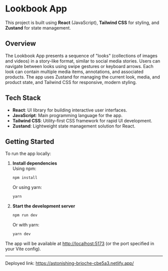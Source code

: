 # Lookbook App

This project is built using **React** (JavaScript), **Tailwind CSS** for styling, and **Zustand** for state management.

## Overview

The Lookbook App presents a sequence of "looks" (collections of images and videos) in a story-like format, similar to social media stories. Users can navigate between looks using swipe gestures or keyboard arrows. Each look can contain multiple media items, annotations, and associated products. The app uses Zustand for managing the current look, media, and product state, and Tailwind CSS for responsive, modern styling.

## Tech Stack

- **React**: UI library for building interactive user interfaces.
- **JavaScript**: Main programming language for the app.
- **Tailwind CSS**: Utility-first CSS framework for rapid UI development.
- **Zustand**: Lightweight state management solution for React.

## Getting Started

To run the app locally:

1. **Install dependencies**  
   Using npm:
   ```bash
   npm install
   ```
   Or using yarn:
   ```bash
   yarn
   ```

2. **Start the development server**
   ```bash
   npm run dev
   ```
   Or with yarn:
   ```bash
   yarn dev
   ```

The app will be available at [http://localhost:5173](http://localhost:5173) (or the port specified in your Vite config).

---
Deployed link: https://astonishing-brioche-cbe5a3.netlify.app/
